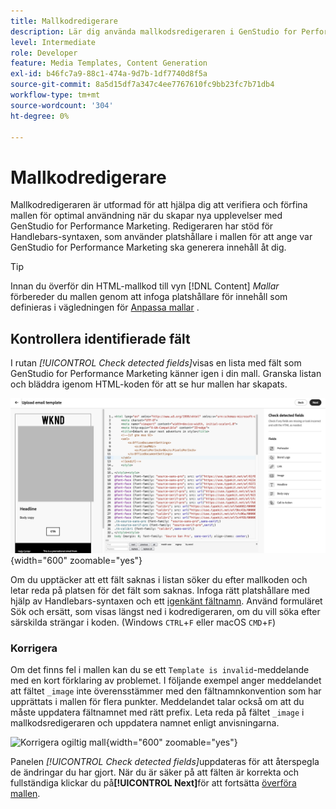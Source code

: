 ```yaml
---
title: Mallkodredigerare
description: Lär dig använda mallkodsredigeraren i GenStudio for Performance Marketing.
level: Intermediate
role: Developer
feature: Media Templates, Content Generation
exl-id: b46fc7a9-88c1-474a-9d7b-1df7740d8f5a
source-git-commit: 8a5d15df7a347c4ee7767610fc9bb23fc7b71db4
workflow-type: tm+mt
source-wordcount: '304'
ht-degree: 0%

---
```


# Mallkodredigerare

Mallkodredigeraren är utformad för att hjälpa dig att verifiera och förfina mallen för optimal användning när du skapar nya upplevelser med GenStudio for Performance Marketing. Redigeraren har stöd för Handlebars-syntaxen, som använder platshållare i mallen för att ange var GenStudio for Performance Marketing ska generera innehåll åt dig.

>[!TIP]
>
>Innan du överför din HTML-mallkod till vyn [!DNL Content] _Mallar_ förbereder du mallen genom att infoga platshållare för innehåll som definieras i vägledningen för [Anpassa mallar](customize-template.md) .

## Kontrollera identifierade fält

I rutan _[!UICONTROL Check detected fields]_&#x200B;visas en lista med fält som GenStudio for Performance Marketing känner igen i din mall. Granska listan och bläddra igenom HTML-koden för att se hur mallen har skapats.

![Vyn Kodredigeraren](/help/assets/template-detected-fields.png "Kontrollera identifierade fält"){width="600" zoomable="yes"}

Om du upptäcker att ett fält saknas i listan söker du efter mallkoden och letar reda på platsen för det fält som saknas. Infoga rätt platshållare med hjälp av Handlebars-syntaxen och ett [igenkänt fältnamn](/help/user-guide/content/customize-template.md#recognized-field-names). Använd formuläret Sök och ersätt, som visas längst ned i kodredigeraren, om du vill söka efter särskilda strängar i koden. (Windows `CTRL`+`F` eller macOS `CMD`+`F`)

### Korrigera

Om det finns fel i mallen kan du se ett `Template is invalid`-meddelande med en kort förklaring av problemet. I följande exempel anger meddelandet att fältet `_image` inte överensstämmer med den fältnamnkonvention som har upprättats i mallen för flera punkter. Meddelandet talar också om att du måste uppdatera fältnamnet med rätt prefix. Leta reda på fältet `_image` i mallkodsredigeraren och uppdatera namnet enligt anvisningarna.

![Korrigera ogiltig mall](/help/assets/animation/template-code-editor.gif){width="600" zoomable="yes"}

Panelen _[!UICONTROL Check detected fields]_&#x200B;uppdateras för att återspegla de ändringar du har gjort. När du är säker på att fälten är korrekta och fullständiga klickar du på&#x200B;**[!UICONTROL Next]**&#x200B;för att fortsätta [överföra mallen](/help/user-guide/content/use-templates.md#add-a-template).
